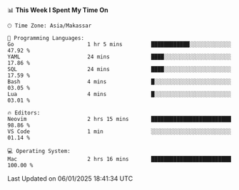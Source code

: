 <!--START_SECTION:waka-->
📊 **This Week I Spent My Time On** 

```text
🕑︎ Time Zone: Asia/Makassar

💬 Programming Languages: 
Go                       1 hr 5 mins         ████████████░░░░░░░░░░░░░   47.92 % 
YAML                     24 mins             ████░░░░░░░░░░░░░░░░░░░░░   17.86 % 
SQL                      24 mins             ████░░░░░░░░░░░░░░░░░░░░░   17.59 % 
Bash                     4 mins              █░░░░░░░░░░░░░░░░░░░░░░░░   03.05 % 
Lua                      4 mins              █░░░░░░░░░░░░░░░░░░░░░░░░   03.01 % 

🔥 Editors: 
Neovim                   2 hrs 15 mins       █████████████████████████   98.86 % 
VS Code                  1 min               ░░░░░░░░░░░░░░░░░░░░░░░░░   01.14 % 

💻 Operating System: 
Mac                      2 hrs 16 mins       █████████████████████████   100.00 % 
```


 Last Updated on 06/01/2025 18:41:34 UTC
<!--END_SECTION:waka-->
